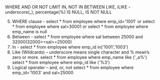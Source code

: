 WHERE
AND
OR
NOT
LIMIT
IN, NOT IN
BETWEEN
LIKE, iLIKE - underscore(_), percentage(%)
IS NULL, IS NOT NULL


5.	WHERE clause - select * from employee where emp_id='1001'
or 
select * from employee where sal>30001
or
select *  from employee where emp_name is null
6.	Between - select * from employee  where sal  between 25000 and 32000(32000>=sal>=25000)
7.	In - select * from employee  where emp_id in('1001','1003')
8.	Like (Wildcards) – underscore means single character and % mean’s zero or more.
select * from employee  where emp_name like ('_a%')
select * from employee  where emp_id like ('%3')
9.	Logical operater – and, or, not
select * from employee  where emp_id='1003' and sal=25000